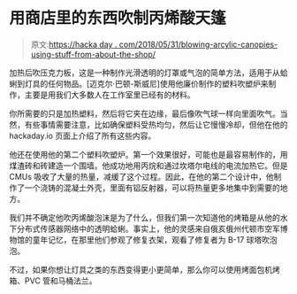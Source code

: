 # 用商店里的东西吹制丙烯酸天篷

> 原文:[https://hacka day . com/2018/05/31/blowing-arcylic-canopies-using-stuff-from-about-the-shop/](https://hackaday.com/2018/05/31/blowing-arcylic-canopies-using-stuff-from-around-the-shop/)

加热后吹压克力板，这是一种制作光滑透明的灯罩或气泡的简单方法，适用于从蛤蜊到灯具的任何物品。[迈克尔·巴顿-斯威尼]使用他廉价制作的塑料吹塑炉来制作，主要是用我们大多数人在工作室里已经有的材料。

你所需要的只是加热塑料，然后将它夹在边缘，最后像吹气球一样向里面吹气。当然，有些事情需要注意，比如确保塑料受热均匀，然后让它慢慢冷却，但他在他的 hackaday.io 页面上介绍了所有这些内容。

他还在使用他的第二个塑料吹塑炉。第一个效果很好，可能也是最容易制作的，用煤渣砖和砖建造一个围墙。他成功地用丙烷和通过坎塔尔电线的电流加热它。但是 CMUs 吸收了大量的热量，减缓了这个过程。因此，在他的第二个设计中，他制作了一个浇铸的混凝土外壳，里面有铝反射器，可以将热量更多地集中到需要的地方。

我们并不确定他吹丙烯酸泡沫是为了什么，但我们第一次知道他的烤箱是从他的水下分布式传感器网络中的透明蛤蜊。事实上，他的灵感来自俄亥俄州代顿市空军博物馆的童年记忆，在那里他们参观了修复衣架，观看了修复者为 B-17 球塔吹泡泡。

不过，如果你想让灯具之类的东西变得更小更简单，那么你可以使用烤面包机烤箱、PVC 管和马桶法兰。
